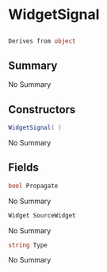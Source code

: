 # WidgetSignal

## 
```c#
Derives from object
```

## Summary

No Summary
## Constructors

```c#
WidgetSignal( ) 
```
No Summary
## Fields

```c#
bool Propagate
```
No Summary
```c#
Widget SourceWidget
```
No Summary
```c#
string Type
```
No Summary
